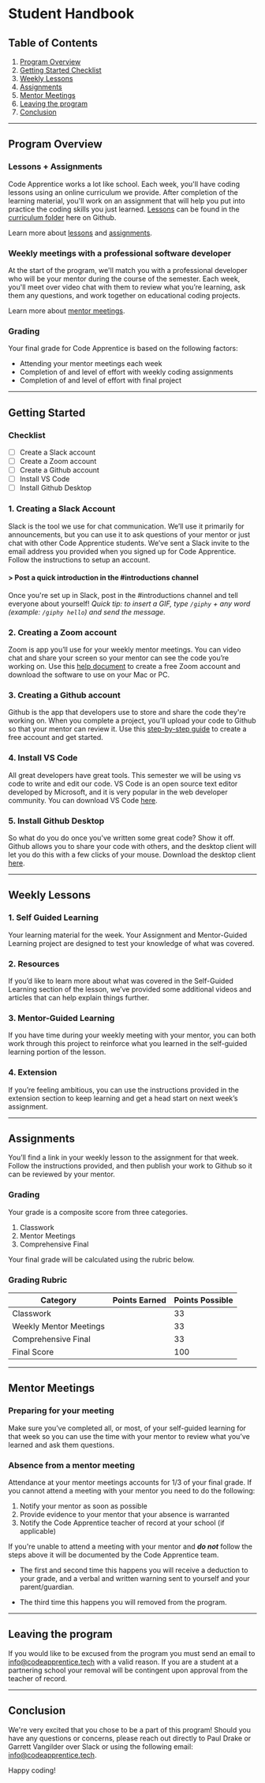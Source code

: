 # Student Handbook

## Table of Contents
1. [Program Overview](#program-overview)
2. [Getting Started Checklist](#getting-started)
3. [Weekly Lessons](#weekly-lessons)
4. [Assignments](#assignments)
5. [Mentor Meetings](#mentor-meetings)
7. [Leaving the program](#leaving-the-program)
7. [Conclusion](#conclusion)

---

<a name="program-overview"></a>
## Program Overview

### Lessons + Assignments
Code Apprentice works a lot like school. Each week, you'll have coding lessons using an online curriculum we provide. After completion of the learning material, you'll work on an assignment that will help you put into practice the coding skills you just learned. [Lessons](https://github.com/apprentice-code/curriculum/tree/master/lessons) can be found in the [curriculum folder](https://github.com/apprentice-code/curriculum) here on Github.

Learn more about [lessons](#weekly-lessons) and [assignments](#assignments).

### Weekly meetings with a professional software developer
At the start of the program, we'll match you with a professional developer who will be your mentor during the course of the semester. Each week, you'll meet over video chat with them to review what you’re learning, ask them any questions, and work together on educational coding projects.

Learn more about [mentor meetings](#mentor-meetings).

### Grading
Your final grade for Code Apprentice is based on the following factors:
- Attending your mentor meetings each week
- Completion of and level of effort with weekly coding assignments
- Completion of and level of effort with final project

---

<a name="getting-started"></a>
## Getting Started

### Checklist
- [ ] Create a Slack account
- [ ] Create a Zoom account
- [ ] Create a Github account
- [ ] Install VS Code
- [ ] Install Github Desktop

### 1. Creating a Slack Account
Slack is the tool we use for chat communication. We’ll use it primarily for announcements, but you can use it to ask questions of your mentor or just chat with other Code Apprentice students. We’ve sent a Slack invite to the email address you provided when you signed up for Code Apprentice. Follow the instructions to setup an account.

#### > Post a quick introduction in the #introductions channel
Once you're set up in Slack, post in the #introductions channel and tell everyone about yourself! _Quick tip: to insert a GIF, type `/giphy` + any word (example: `/giphy hello`) and send the message._

### 2. Creating a Zoom account
Zoom is app you’ll use for your weekly mentor meetings. You can video chat and share your screen so your mentor can see the code you’re working on. Use this [help document](https://support.zoom.us/hc/en-us/articles/201362033-Getting-Started-on-PC-and-Mac) to create a free Zoom account and download the software to use on your Mac or PC.

### 3. Creating a Github account
Github is the app that developers use to store and share the code they're working on. When you complete a project, you'll upload your code to Github so that your mentor can review it. Use this [step-by-step guide](https://www.wikihow.com/Create-an-Account-on-GitHub) to create a free account and get started.

### 4. Install VS Code
All great developers have great tools. This semester we will be using vs code to write and edit our code. VS Code is an open source text editor developed by Microsoft, and it is very popular in the web developer community. You can download VS Code [here](https://code.visualstudio.com/download).

### 5. Install Github Desktop
So what do you do once you've written some great code? Show it off. Github allows you to share your code with others, and the desktop client will let you do this with a few clicks of your mouse. Download the desktop client [here](https://desktop.github.com/).

---

<a name="weekly-lessons"></a>
## Weekly Lessons

### 1. Self Guided Learning
Your learning material for the week. Your Assignment and Mentor-Guided Learning project are designed to test your knowledge of what was covered.

### 2. Resources
If you’d like to learn more about what was covered in the Self-Guided Learning section of the lesson, we’ve provided some additional videos and articles that can help explain things further.

### 3. Mentor-Guided Learning
If you have time during your weekly meeting with your mentor, you can both work through this project to reinforce what you learned in the self-guided learning portion of the lesson.

### 4. Extension
If you’re feeling ambitious, you can use the instructions provided in the extension section to keep learning and get a head start on next week’s assignment.

---
<a name="assignments"></a>
## Assignments
You’ll find a link in your weekly lesson to the assignment for that week. Follow the instructions provided, and then publish your work to Github so it can be reviewed by your mentor.

### Grading
Your grade is a composite score from three categories.  
1. Classwork
1. Mentor Meetings
1. Comprehensive Final

Your final grade will be calculated using the rubric below.

### Grading Rubric
| Category              | Points Earned       | Points Possible|
|-----------------------|---------------------|----------------|
| Classwork             |                     | 33             |
| Weekly Mentor Meetings|                     | 33             |
| Comprehensive Final   |                     | 33             |
| Final Score           |                     | 100            |


---
<a name="mentor-meetings"></a>
## Mentor Meetings

### Preparing for your meeting
Make sure you’ve completed all, or most, of your self-guided learning for that week so you can use the time with your mentor to review what you’ve learned and ask them questions.

### Absence from a mentor meeting
Attendance at your mentor meetings accounts for 1/3 of your final grade. If you cannot attend a meeting with your mentor you need to do the following:

1. Notify your mentor as soon as possible
2. Provide evidence to your mentor that your absence is warranted
3. Notify the Code Apprentice teacher of record at your school (if applicable)

If you're unable to attend a meeting with your mentor and _**do not**_ follow the steps above it will be documented by the Code Apprentice team. 

* The first and second time this happens you will receive a deduction to your grade, and a verbal and written warning sent to yourself and your parent/guardian.

* The third time this happens you will removed from the program. 

---

<a name="leaving-the-program"></a>
## Leaving the program
If you would like to be excused from the program you must send an email to info@codeapprentice.tech with a valid reason. If you are a student at a partnering school your removal will be contingent upon approval from the teacher of record. 

---

<a name="conclusion"></a>
## Conclusion
We're very excited that you chose to be a part of this program! Should you have any questions or concerns, please reach out directly to Paul Drake or Garrett Vangilder over Slack or using the following email: info@codeapprentice.tech.

Happy coding!
